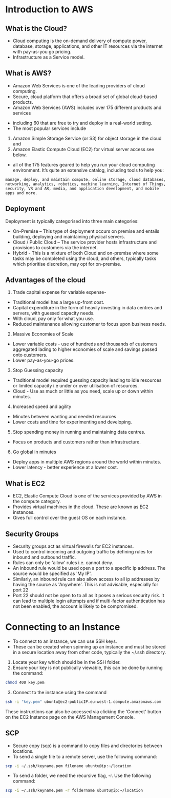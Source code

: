 # Introduction to AWS

## What is the Cloud?
* Cloud computing is the on-demand delivery of compute power, database, storage, applications, and other IT resources via the internet with pay-as-you go pricing.
* Infrastructure as a Service model.
## What is AWS?
* Amazon Web Services is one of the leading providers of cloud computing.
* Secure, cloud platform that offers a broad set of global cloud-based products.
* Amazon Web Services (AWS) includes over 175 different products and services
- including 60 that are free to try and deploy in a real-world setting. 
- The most popular services include 

1. Amazon Simple Storage Service (or S3) for object storage in the cloud and 
2. Amazon Elastic Compute Cloud (EC2) for virtual server access see below.

- all of the 175 features geared to help you run your cloud computing environment. 
It’s quite an extensive catalog, including tools to help you:
```
manage, deploy, and maintain compute, online storage, cloud databases, networking, analytics, robotics, machine learning, Internet of Things, security, VR and AR, media, and application development, and mobile apps and more.
```

## Deployment
Deployment is typically categorised into three main categories:
* On-Premise – This type of deployment occurs on premise and entails building, deploying and maintaining physical servers.
* Cloud / Public Cloud – The service provider hosts infrastructure and provisions to customers via the internet.
* Hybrid - This is a mixture of both Cloud and on-premise where some tasks may be completed using the cloud, and others, typically tasks which prioritise discretion, may opt for on-premise.

## Advantages of the cloud
1. Trade capital expense for variable expense-
  * Traditional model has a large up-front cost.
  * Capital expenditure in the form of heavily investing in data centres and servers, with guessed capacity needs.
  * With cloud, pay only for what you use.
  * Reduced maintenance allowing customer to focus upon business needs.
2. Massive Economies of Scale
  * Lower variable costs - use of hundreds and thousands of customers aggregated lading to higher economies of scale and savings passed onto customers.
  * Lower pay-as-you-go prices.
3. Stop Guessing capacity
  * Traditional model required guessing capacity leading to idle resources or limited capacity i.e under or over utilisation of resources.
  * Cloud - Use as much or little as you need, scale up or down within minutes.
4. Increased speed and agility
  * Minutes between wanting and needed resources
  * Lower costs and time for experimenting and developing.
5. Stop spending money in running and maintaining data centres.
  * Focus on products and customers rather than infrastructure.
6. Go global in minutes
  * Deploy apps in multiple AWS regions around the world within minutes.
  * Lower latency - better experience at a lower cost.


## What is EC2
* EC2, Elastic Compute Cloud is one of the services provided by AWS in the compute category.  
* Provides virtual machines in the cloud. These are known as EC2 instances.
* Gives full control over the guest OS on each instance.

## Security Groups
* Security groups act as virtual firewalls for EC2 instances.
* Used to control incoming and outgoing traffic by defining rules for inbound and outbound traffic.
* Rules can only be 'allow' rules i.e. cannot deny.
* An inbound rule would be used open a port to a specific ip address. The source would be specified as 'My IP'.
* Similarly, an inbound rule can also allow access to all ip addresses by having the source as 'Anywhere'. This is not advisable, especially for port 22
* Port 22 should not be open to to all as it poses a serious security risk. It can lead to multiple login attempts and if multi-factor authentication has not been enabled, the account is likely to be compromised.

# Connecting to an Instance
* To connect to an instance, we can use SSH keys.
* These can be created when spinning up an instance and must be stored in a secure location away from other code, typically the ~/.ssh directory.
1. Locate your key which should be in the SSH folder.
2. Ensure your key is not publically viewable, this can be done by running the command:
```bash
chmod 400 key.pem
```
3. Connect to the instance using the command
```bash
ssh -i "key.pem" ubuntu@ec2-publicIP.eu-west-1.compute.amazonaws.com
```
These instructions can also be accessed via clicking the 'Connect' button on the EC2 Instance page on the AWS Management Console.

## SCP
* Secure copy (scp) is a command to copy files and directories between locations.
* To send a single file to a remote server, use the following command:
```bash
scp -i ~/.ssh/keyname.pem filename ubuntu@ip:~/location
```
* To send a folder, we need the recursive flag, -r. Use the following command:
```bash
scp -i ~/.ssh/keyname.pem -r foldername ubuntu@ip:~/location
```
